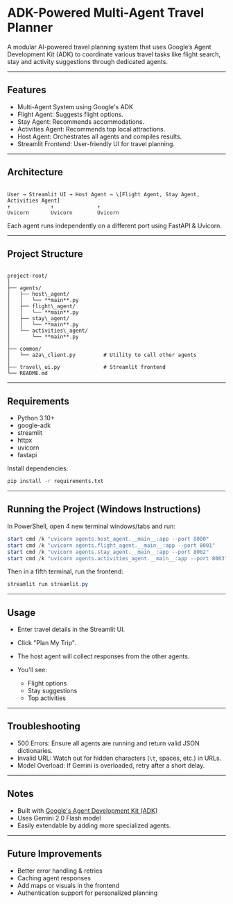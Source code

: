 # ADK-Powered Multi-Agent Travel Planner

A modular AI-powered travel planning system that uses Google’s Agent Development Kit (ADK) to coordinate various travel tasks like flight search, stay and activity suggestions through dedicated agents.

---

## Features

- Multi-Agent System using Google's ADK
- Flight Agent: Suggests flight options.
- Stay Agent: Recommends accommodations.
- Activities Agent: Recommends top local attractions.
- Host Agent: Orchestrates all agents and compiles results.
- Streamlit Frontend: User-friendly UI for travel planning.

---

## Architecture



```

User → Streamlit UI → Host Agent → \[Flight Agent, Stay Agent, Activities Agent]
↑             ↑              ↑
Uvicorn       Uvicorn        Uvicorn

```

Each agent runs independently on a different port using FastAPI & Uvicorn.

---

## Project Structure

```

project-root/
│
├── agents/
│   ├── host\_agent/
│   │   └── **main**.py
│   ├── flight\_agent/
│   │   └── **main**.py
│   ├── stay\_agent/
│   │   └── **main**.py
│   └── activities\_agent/
│       └── **main**.py
│
├── common/
│   └── a2a\_client.py         # Utility to call other agents
│
├── travel\_ui.py              # Streamlit frontend
└── README.md

````

---

## Requirements

- Python 3.10+
- google-adk
- streamlit
- httpx
- uvicorn
- fastapi

Install dependencies:

```bash
pip install -r requirements.txt
````

---

## Running the Project (Windows Instructions)

In PowerShell, open 4 new terminal windows/tabs and run:

```powershell
start cmd /k "uvicorn agents.host_agent.__main__:app --port 8000"
start cmd /k "uvicorn agents.flight_agent.__main__:app --port 8001"
start cmd /k "uvicorn agents.stay_agent.__main__:app --port 8002"
start cmd /k "uvicorn agents.activities_agent.__main__:app --port 8003"
```

Then in a fifth terminal, run the frontend:

```powershell
streamlit run streamlit.py
```

---

## Usage

* Enter travel details in the Streamlit UI.
* Click "Plan My Trip".
* The host agent will collect responses from the other agents.
* You'll see:

  * Flight options
  * Stay suggestions
  * Top activities

---

## Troubleshooting

* 500 Errors: Ensure all agents are running and return valid JSON dictionaries.
* Invalid URL: Watch out for hidden characters (`\t`, spaces, etc.) in URLs.
* Model Overload: If Gemini is overloaded, retry after a short delay.

---

## Notes

* Built with [Google's Agent Development Kit (ADK)](https://ai.google.dev/docs/agents)
* Uses Gemini 2.0 Flash model
* Easily extendable by adding more specialized agents.

---

## Future Improvements

* Better error handling & retries
* Caching agent responses
* Add maps or visuals in the frontend
* Authentication support for personalized planning

